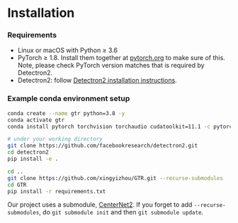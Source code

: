 # Installation

### Requirements
- Linux or macOS with Python ≥ 3.6
- PyTorch ≥ 1.8.
  Install them together at [pytorch.org](https://pytorch.org) to make sure of this. Note, please check
  PyTorch version matches that is required by Detectron2.
- Detectron2: follow [Detectron2 installation instructions](https://detectron2.readthedocs.io/tutorials/install.html).


### Example conda environment setup
```bash
conda create --name gtr python=3.8 -y
conda activate gtr
conda install pytorch torchvision torchaudio cudatoolkit=11.1 -c pytorch-lts -c nvidia

# under your working directory
git clone https://github.com/facebookresearch/detectron2.git
cd detectron2
pip install -e .

cd ..
git clone https://github.com/xingyizhou/GTR.git --recurse-submodules
cd GTR
pip install -r requirements.txt
```

Our project uses a submodule, [CenterNet2](https://github.com/xingyizhou/CenterNet2.git).
If you forget to add `--recurse-submodules`, do `git submodule init` and then `git submodule update`.